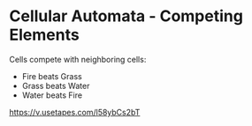 # Cellular Automata - Competing Elements


Cells compete with neighboring cells:

- Fire beats Grass
- Grass beats Water
- Water beats Fire



https://v.usetapes.com/l58ybCs2bT